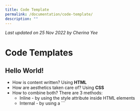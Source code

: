 ```yaml
---
title: Code Template
permalink: /documentation/code-template/
description: ""
---
```

*Last updated on 25 Nov 2022 by Cherina Yee*
# Code Templates
## Hello World!

* How is content written? Using **HTML**
* How are aesthetics taken care of? Using **CSS**
* How to combine both? There are 3 methods: 
	* Inline - by using the style attribute inside HTML elements
	* Internal - by using a ```